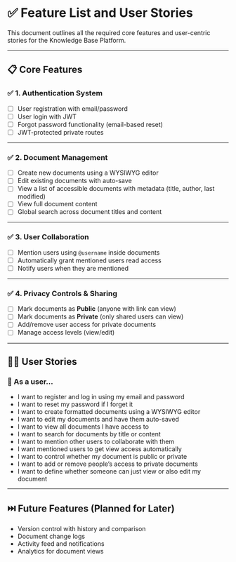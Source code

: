 # ✅ Feature List and User Stories

This document outlines all the required core features and user-centric stories for the Knowledge Base Platform.

---

## 📋 Core Features

### ✅ 1. Authentication System
- [ ] User registration with email/password
- [ ] User login with JWT
- [ ] Forgot password functionality (email-based reset)
- [ ] JWT-protected private routes

---

### ✅ 2. Document Management
- [ ] Create new documents using a WYSIWYG editor
- [ ] Edit existing documents with auto-save
- [ ] View a list of accessible documents with metadata (title, author, last modified)
- [ ] View full document content
- [ ] Global search across document titles and content

---

### ✅ 3. User Collaboration
- [ ] Mention users using `@username` inside documents
- [ ] Automatically grant mentioned users read access
- [ ] Notify users when they are mentioned

---

### ✅ 4. Privacy Controls & Sharing
- [ ] Mark documents as **Public** (anyone with link can view)
- [ ] Mark documents as **Private** (only shared users can view)
- [ ] Add/remove user access for private documents
- [ ] Manage access levels (view/edit)

---

## 🧑‍💻 User Stories

### 🧾 As a user...
- I want to register and log in using my email and password
- I want to reset my password if I forget it
- I want to create formatted documents using a WYSIWYG editor
- I want to edit my documents and have them auto-saved
- I want to view all documents I have access to
- I want to search for documents by title or content
- I want to mention other users to collaborate with them
- I want mentioned users to get view access automatically
- I want to control whether my document is public or private
- I want to add or remove people’s access to private documents
- I want to define whether someone can just view or also edit my document

---

## ⏭️ Future Features (Planned for Later)
- Version control with history and comparison
- Document change logs
- Activity feed and notifications
- Analytics for document views

